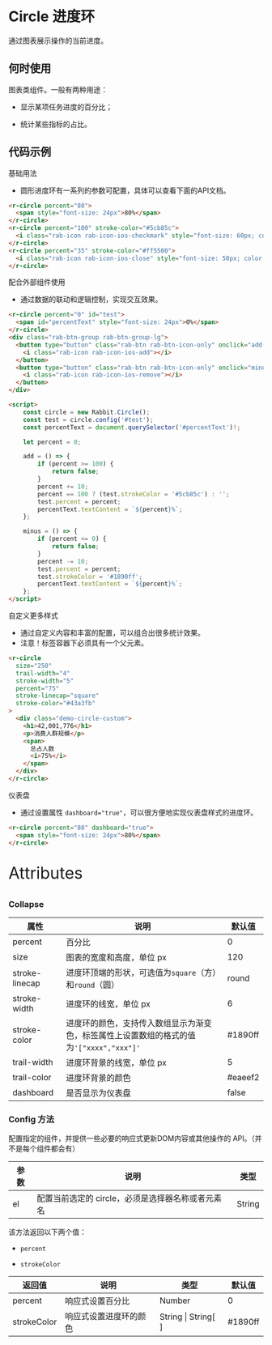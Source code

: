 # Circle 进度环

通过图表展示操作的当前进度。

## 何时使用

图表类组件。一般有两种用途：

- 显示某项任务进度的百分比；

- 统计某些指标的占比。

## 代码示例

基础用法

* 圆形进度环有一系列的参数可配置，具体可以查看下面的API文档。

```html
<r-circle percent="80">
  <span style="font-size: 24px">80%</span>
</r-circle>
<r-circle percent="100" stroke-color="#5cb85c">
  <i class="rab-icon rab-icon-ios-checkmark" style="font-size: 60px; color: #5cb85c"></i>
</r-circle>
<r-circle percent="35" stroke-color="#ff5500">
  <i class="rab-icon rab-icon-ios-close" style="font-size: 50px; color: #ff5500"></i>
</r-circle>
```

配合外部组件使用

- 通过数据的联动和逻辑控制，实现交互效果。

```html
<r-circle percent="0" id="test">
  <span id="percentText" style="font-size: 24px">0%</span>
</r-circle>
<div class="rab-btn-group rab-btn-group-lg">
  <button type="button" class="rab-btn rab-btn-icon-only" onclick="add()">
    <i class="rab-icon rab-icon-ios-add"></i>
  </button>
  <button type="button" class="rab-btn rab-btn-icon-only" onclick="minus()">
    <i class="rab-icon rab-icon-ios-remove"></i>
  </button>
</div>

<script>
    const circle = new Rabbit.Circle();
    const test = circle.config('#test');
    const percentText = document.querySelector('#percentText')!;

    let percent = 0;

    add = () => {
        if (percent >= 100) {
            return false;
        }
        percent += 10;
        percent == 100 ? (test.strokeColor = '#5cb85c') : '';
        test.percent = percent;
        percentText.textContent = `${percent}%`;
    };

    minus = () => {
        if (percent <= 0) {
            return false;
        }
        percent -= 10;
        test.percent = percent;
        test.strokeColor = '#1890ff';
        percentText.textContent = `${percent}%`;
    };
</script>
```

自定义更多样式

- 通过自定义内容和丰富的配置，可以组合出很多统计效果。
- 注意！标签容器下必须具有一个父元素。

```html
<r-circle 
  size="250" 
  trail-width="4" 
  stroke-width="5" 
  percent="75" 
  stroke-linecap="square" 
  stroke-color="#43a3fb"
>
  <div class="demo-circle-custom">
    <h1>42,001,776</h1>
    <p>消费人群规模</p>
    <span>
      总占人数
      <i>75%</i>
    </span>
  </div>
</r-circle>
```

仪表盘

- 通过设置属性 `dashboard="true"`，可以很方便地实现仪表盘样式的进度环。

```html
<r-circle percent="80" dashboard="true">
  <span style="font-size: 24px">80%</span>
</r-circle>
```

<p style="font-size: 32px">Attributes</p>

### Collapse

| 属性           | 说明                                                         | 默认值   |
| -------------- | ------------------------------------------------------------ | -------- |
| percent        | 百分比                                                       | 0        |
| size           | 图表的宽度和高度，单位 px                                    | 120      |
| stroke-linecap | 进度环顶端的形状，可选值为`square`（方）和`round`（圆）      | round    |
| stroke-width   | 进度环的线宽，单位 px                                        | 6        |
| stroke-color   | 进度环的颜色，支持传入数组显示为渐变色，标签属性上设置数组的格式的值为`'["xxxx","xxx"]'` | \#1890ff |
| trail-width    | 进度环背景的线宽，单位 px                                    | 5        |
| trail-color    | 进度环背景的颜色                                             | \#eaeef2 |
| dashboard      | 是否显示为仪表盘                                             | false    |

### Config  方法

配置指定的组件，并提供一些必要的响应式更新DOM内容或其他操作的 API。（并不是每个组件都会有）

| 参数 | 说明                                              | 类型   |
| ---- | ------------------------------------------------- | ------ |
| el   | 配置当前选定的 circle，必须是选择器名称或者元素名 | String |

该方法返回以下两个值：

- `percent`

- `strokeColor`

| 返回值      | 说明                   | 类型                 | 默认值  |
| ----------- | ---------------------- | -------------------- | ------- |
| percent     | 响应式设置百分比       | Number               | 0       |
| strokeColor | 响应式设置进度环的颜色 | String  \| String[ ] | #1890ff |
